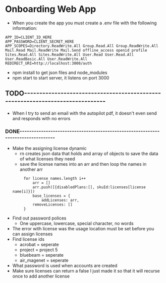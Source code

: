 # Onboarding Web App
* When you create the app you must create a .env file with the following information:
```
APP_ID=CLIENT_ID_HERE
APP_PASSWORD=CLIENT_SECRET_HERE
APP_SCOPES=Directory.ReadWrite.All Group.Read.All Group.ReadWrite.All Mail.Read Mail.ReadWrite Mail.Send offline_access openid profile Sites.Read.All Sites.ReadWrite.All User.Read User.Read.All User.ReadBasic.All User.ReadWrite.All
REDIRECT_URI=http://localhost:3000/auth
```
* npm install to get json files and node_modules
* npm start to start server, it listens on port 3000
## TODO------------------------------------------------------------------------------
* When I try to send an email with the autopilot pdf, it doesn't even send and responds with no errors

### DONE--------------------------------------------------------------------------------

* Make the assigning license dynamic
    * rn creates json data that holds and array of objects to save the 
        data of what licenses they need
   * save the license names into an arr and then loop the names in another arr
   ```
        for license names.length i++
            arr = []
            arr.push([{disabledPlans:[], skuId:licenses[license name[i]}])
            base_licenses = {
                addLicenses: arr,
            removeLicenses: []
        }
  ```
* Find out password polices
    * One uppercase, lowercase, special character, no words
* The error with license was the usage location must be set before 
    you can assign licenses
* Find license ids
    * acrobat = seperate
    * project = project 5
    * bluebeam = seperate
    * air_magenet = seperate
* What password is used when accounts are created
* Make sure licenses can return a false I just made it so that it will recurse once to add another license

     